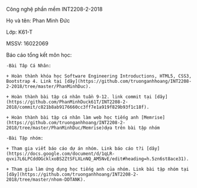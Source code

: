 ﻿Công nghệ phần mềm
INT2208-2-2018

Họ và tên: Phan Minh Ðức

Lớp: K61-T

MSSV: 16022069

Báo cáo tổng kết môn học:

	-Bài Tâp Cá Nhân:
	
	+ Hoàn thành khóa học Software Engineering Introductions, HTML5, CSS3, Bootstrap 4. Link tại [dây](https://github.com/truonganhhoang/INT2208-2-2018/tree/master/PhanMinhDuc).
	
	+ Hoàn thành bài tập cá nhân tuần 9-12. link commit tại [dây](https://github.com/PhanMinhDuck61T/INT2208-2-2018/commit/c821b8ab9176660cc3ff7e1a919f829b93f1c18f).
	
	+ Hoàn thành bài tập cá nhân làm web học tiếng anh [Memrise](https://github.com/truonganhhoang/INT2208-2-2018/tree/master/PhanMinhDuc/Memrise)dựa trên bài tập nhóm 
	
	-Bài Tập nhóm:
	
	+ Tham gia viết báo cáo dự án nhóm. Link báo cáo t?i [dây](https://docs.google.com/document/d/1qLR-qvxi7L6LPCddOGcklxoBS2ZtSFLXLnNQ_AM5NvE/edit#heading=h.5zn6st8ace31).
	
	+ Tham gia làm ứng dụng học tiếng anh của nhóm. Link bài tập nhóm tại [dây](https://github.com/truonganhhoang/INT2208-2-2018/tree/master/nhom-DDTANK).
	

		
